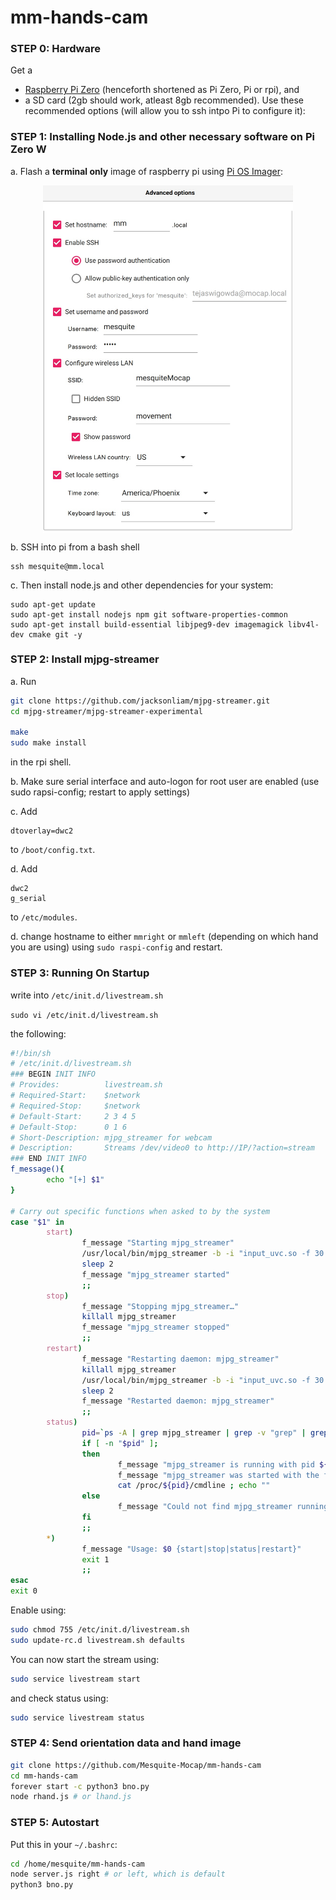# mm-hands-cam



### STEP 0: Hardware

Get a 
- [Raspberry Pi Zero](https://www.raspberrypi.com/products/raspberry-pi-zero/) (henceforth shortened as Pi Zero, Pi or rpi), and 
- a SD card (2gb should work, atleast 8gb recommended). Use these recommended options (will allow you to ssh intpo Pi to configure it):


### STEP 1: Installing Node.js and other necessary software on Pi Zero W

a. Flash a **terminal only** image of raspberry pi using [Pi OS Imager](https://www.raspberrypi.com/software/):

<img src="rpiopts.jpg" width=400 style="display:block;margin:auto">


b. SSH into pi from a bash shell
```
ssh mesquite@mm.local 
```

c. Then install node.js and other dependencies for your system: 

```
sudo apt-get update
sudo apt-get install nodejs npm git software-properties-common
sudo apt-get install build-essential libjpeg9-dev imagemagick libv4l-dev cmake git -y
```

### STEP 2: Install mjpg-streamer

a. Run  
```sh
git clone https://github.com/jacksonliam/mjpg-streamer.git
cd mjpg-streamer/mjpg-streamer-experimental
 
make
sudo make install

```
in the rpi shell.


b. Make sure serial interface and auto-logon for root user are enabled (use sudo rapsi-config; restart to apply settings)

c. Add

```
dtoverlay=dwc2
```

to `/boot/config.txt`.

d. Add

```
dwc2
g_serial
```

to `/etc/modules`.

d. change hostname to either `mmright` or `mmleft` (depending on which hand you are using) using `sudo raspi-config` and restart.


### STEP 3: Running On Startup

write into `/etc/init.d/livestream.sh`

`sudo vi /etc/init.d/livestream.sh`

the following:

```sh
#!/bin/sh
# /etc/init.d/livestream.sh
### BEGIN INIT INFO
# Provides:          livestream.sh
# Required-Start:    $network
# Required-Stop:     $network
# Default-Start:     2 3 4 5
# Default-Stop:      0 1 6
# Short-Description: mjpg_streamer for webcam
# Description:       Streams /dev/video0 to http://IP/?action=stream
### END INIT INFO
f_message(){
        echo "[+] $1"
}
 
# Carry out specific functions when asked to by the system
case "$1" in
        start)
                f_message "Starting mjpg_streamer"
                /usr/local/bin/mjpg_streamer -b -i "input_uvc.so -f 30 -r 480x320" -o "output_http.so -w /usr/local/share/mjpg-streamer/www"
                sleep 2
                f_message "mjpg_streamer started"
                ;;
        stop)
                f_message "Stopping mjpg_streamer…"
                killall mjpg_streamer
                f_message "mjpg_streamer stopped"
                ;;
        restart)
                f_message "Restarting daemon: mjpg_streamer"
                killall mjpg_streamer
                /usr/local/bin/mjpg_streamer -b -i "input_uvc.so -f 30 -r 480x320" -o "output_http.so -w /usr/local/share/mjpg-streamer/www"
                sleep 2
                f_message "Restarted daemon: mjpg_streamer"
                ;;
        status)
                pid=`ps -A | grep mjpg_streamer | grep -v "grep" | grep -v mjpg_streamer. | awk ‘{print $1}’ | head -n 1`
                if [ -n "$pid" ];
                then
                        f_message "mjpg_streamer is running with pid ${pid}"
                        f_message "mjpg_streamer was started with the following command line"
                        cat /proc/${pid}/cmdline ; echo ""
                else
                        f_message "Could not find mjpg_streamer running"
                fi
                ;;
        *)
                f_message "Usage: $0 {start|stop|status|restart}"
                exit 1
                ;;
esac
exit 0
```


Enable using:

```sh
sudo chmod 755 /etc/init.d/livestream.sh
sudo update-rc.d livestream.sh defaults
```


You can now start the stream using:

```sh
sudo service livestream start
```

and check status using:

```sh
sudo service livestream status
```



### STEP 4: Send orientation data and hand image

```sh
git clone https://github.com/Mesquite-Mocap/mm-hands-cam
cd mm-hands-cam
forever start -c python3 bno.py 
node rhand.js # or lhand.js

```

### STEP 5: Autostart

Put this in your `~/.bashrc`:

```sh
cd /home/mesquite/mm-hands-cam
node server.js right # or left, which is default
python3 bno.py 

```